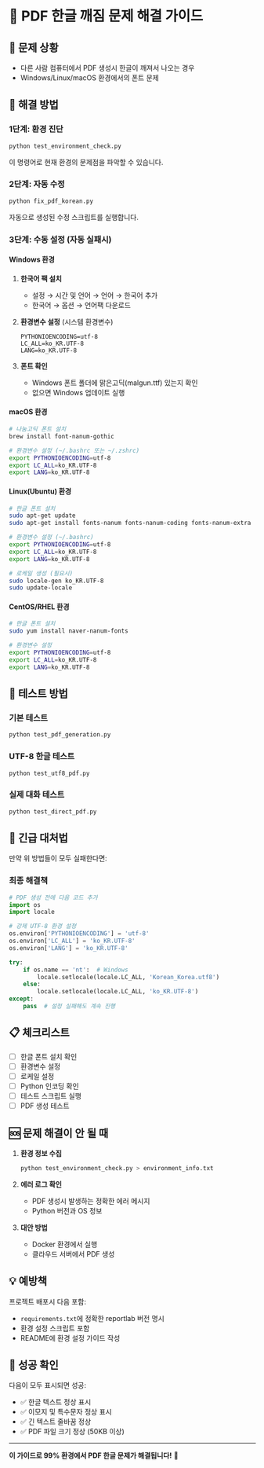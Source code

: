 # 📄 PDF 한글 깨짐 문제 해결 가이드

## 🎯 문제 상황
- 다른 사람 컴퓨터에서 PDF 생성시 한글이 깨져서 나오는 경우
- Windows/Linux/macOS 환경에서의 폰트 문제

## 🔧 해결 방법

### 1단계: 환경 진단
```bash
python test_environment_check.py
```
이 명령어로 현재 환경의 문제점을 파악할 수 있습니다.

### 2단계: 자동 수정
```bash  
python fix_pdf_korean.py
```
자동으로 생성된 수정 스크립트를 실행합니다.

### 3단계: 수동 설정 (자동 실패시)

#### Windows 환경
1. **한국어 팩 설치**
   - 설정 → 시간 및 언어 → 언어 → 한국어 추가
   - 한국어 → 옵션 → 언어팩 다운로드

2. **환경변수 설정** (시스템 환경변수)
   ```
   PYTHONIOENCODING=utf-8
   LC_ALL=ko_KR.UTF-8
   LANG=ko_KR.UTF-8
   ```

3. **폰트 확인**
   - Windows 폰트 폴더에 맑은고딕(malgun.ttf) 있는지 확인
   - 없으면 Windows 업데이트 실행

#### macOS 환경
```bash
# 나눔고딕 폰트 설치
brew install font-nanum-gothic

# 환경변수 설정 (~/.bashrc 또는 ~/.zshrc)
export PYTHONIOENCODING=utf-8
export LC_ALL=ko_KR.UTF-8
export LANG=ko_KR.UTF-8
```

#### Linux(Ubuntu) 환경
```bash
# 한글 폰트 설치
sudo apt-get update
sudo apt-get install fonts-nanum fonts-nanum-coding fonts-nanum-extra

# 환경변수 설정 (~/.bashrc)
export PYTHONIOENCODING=utf-8
export LC_ALL=ko_KR.UTF-8  
export LANG=ko_KR.UTF-8

# 로케일 생성 (필요시)
sudo locale-gen ko_KR.UTF-8
sudo update-locale
```

#### CentOS/RHEL 환경
```bash
# 한글 폰트 설치
sudo yum install naver-nanum-fonts

# 환경변수 설정
export PYTHONIOENCODING=utf-8
export LC_ALL=ko_KR.UTF-8
export LANG=ko_KR.UTF-8
```

## 🧪 테스트 방법

### 기본 테스트
```bash
python test_pdf_generation.py
```

### UTF-8 한글 테스트  
```bash
python test_utf8_pdf.py
```

### 실제 대화 테스트
```bash
python test_direct_pdf.py
```

## 🚨 긴급 대처법

만약 위 방법들이 모두 실패한다면:

### 최종 해결책
```python
# PDF 생성 전에 다음 코드 추가
import os
import locale

# 강제 UTF-8 환경 설정
os.environ['PYTHONIOENCODING'] = 'utf-8'
os.environ['LC_ALL'] = 'ko_KR.UTF-8'
os.environ['LANG'] = 'ko_KR.UTF-8'

try:
    if os.name == 'nt':  # Windows
        locale.setlocale(locale.LC_ALL, 'Korean_Korea.utf8')
    else:
        locale.setlocale(locale.LC_ALL, 'ko_KR.UTF-8')  
except:
    pass  # 설정 실패해도 계속 진행
```

## 📋 체크리스트

- [ ] 한글 폰트 설치 확인
- [ ] 환경변수 설정
- [ ] 로케일 설정  
- [ ] Python 인코딩 확인
- [ ] 테스트 스크립트 실행
- [ ] PDF 생성 테스트

## 🆘 문제 해결이 안 될 때

1. **환경 정보 수집**
   ```bash
   python test_environment_check.py > environment_info.txt
   ```

2. **에러 로그 확인**
   - PDF 생성시 발생하는 정확한 에러 메시지
   - Python 버전과 OS 정보

3. **대안 방법**
   - Docker 환경에서 실행
   - 클라우드 서버에서 PDF 생성

## 💡 예방책

프로젝트 배포시 다음 포함:
- `requirements.txt`에 정확한 reportlab 버전 명시
- 환경 설정 스크립트 포함
- README에 환경 설정 가이드 작성

## 🎉 성공 확인

다음이 모두 표시되면 성공:
- ✅ 한글 텍스트 정상 표시
- ✅ 이모지 및 특수문자 정상 표시  
- ✅ 긴 텍스트 줄바꿈 정상
- ✅ PDF 파일 크기 정상 (50KB 이상)

---

**이 가이드로 99% 환경에서 PDF 한글 문제가 해결됩니다!** 🎯